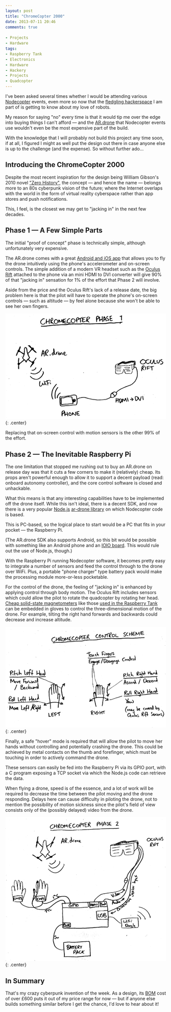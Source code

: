 ```yaml
---
layout: post
title: "ChromeCopter 2000"
date: 2013-07-11 20:46
comments: true

- Projects
- Hardware
tags:
- Raspberry Tank
- Electronics
- Hardware
- Hackery
- Projects
- Quadcopter
---
```


I've been asked several times whether I would be attending various [Nodecopter](http://nodecopter.com/) events, even more so now that the [fledgling hackerspace](http://bit.ly/constructorium) I am part of is getting to know about my love of robots.

My reason for saying "no" every time is that it would tip me over the edge into buying things I can't afford &mdash; and the [AR.drone](http://ardrone2.parrot.com/) that Nodecopter events use wouldn't even be the most expensive part of the build.

With the knowledge that I will probably not build this project any time soon, if at all, I figured I might as well put the design out there in case anyone else is up to the challenge (and the expense). So without further ado...

Introducing the ChromeCopter 2000
---------------------------------

Despite the most recent inspiration for the design being William Gibson's 2010 novel ["Zero History"](https://en.wikipedia.org/wiki/Zero_History), the concept &mdash; and hence the name &mdash; belongs more to an 80s cyberpunk vision of the future; where the Internet overlaps with the world in the form of virtual reality cyberspace rather than app stores and push notifications.

This, I feel, is the closest we may get to "jacking in" in the next few decades.

Phase 1 &mdash; A Few Simple Parts
----------------------------------

The initial "proof of concept" phase is technically simple, although unfortunately very expensive.

The AR.drone comes with a great [Android and iOS app](http://ardrone2.parrot.com/apps/) that allows you to fly the drone intuitively using the phone's accelerometer and on-screen controls. The simple addition of a modern VR headset such as the [Oculus Rift](http://www.oculusvr.com/) attached to the phone via an mini HDMI to DVI converter will give 90% of that "jacking in" sensation for 1% of the effort that Phase 2 will involve.

Aside from the price and the Oculus Rift's lack of a release date, the big problem here is that the pilot will have to operate the phone's on-screen controls &mdash; such as altitude &mdash; by feel alone because she won't be able to see her own fingers.

![Chromecopter Phase 1 diagram](/img/blog/2013/07/chromecopter-2.png){: .center}

Replacing that on-screen control with motion sensors is the other 99% of the effort.

Phase 2 &mdash; The Inevitable Raspberry Pi
-------------------------------------------

The one limitation that stopped me rushing out to buy an AR.drone on release day was that it cuts a few corners to make it (relatively) cheap. Its props aren't powerful enough to allow it to support a decent payload (read: onboard autonomy controller), and the core control software is closed and unhackable.

What this means is that any interesting capabilities have to be implemented off the drone itself. While this isn't ideal, there is a decent SDK, and now there is a very popular [Node.js](http://nodejs.org/) [ar-drone library](https://github.com/felixge/node-ar-drone) on which Nodecopter code is based.

This is PC-based, so the logical place to start would be a PC that fits in your pocket &mdash; the Raspberry Pi.

(The AR.drone SDK also supports Android, so this bit would be possible with something like an Android phone and an [IOIO board](https://www.sparkfun.com/products/10585). This would rule out the use of Node.js, though.)

With the Raspberry Pi running Nodecopter software, it becomes pretty easy to integrate a number of sensors and feed the control through to the drone over WiFi. Plus, a portable "phone charger" type battery pack would make the processing module more-or-less pocketable.

For the control of the drone, the feeling of "jacking in" is enhanced by applying control through body motion. The Oculus Rift includes sensors which could allow the pilot to rotate the quadcopter by rotating her head. [Cheap solid-state magnetometers](http://www.robot-electronics.co.uk/htm/cmps10doc.htm) like those [used in the Raspberry Tank](http://raspberrytank.ianrenton.com/day-23-range-and-bearing/) can be embedded in gloves to control the three-dimensional motion of the drone. For example, tilting the right hand forwards and backwards could decrease and increase altitude.

![Chromecopter control scheme](/img/blog/2013/07/chromecopter-1.png){: .center}

Finally, a safe "hover" mode is required that will allow the pilot to move her hands without controlling and potentially crashing the drone. This could be achieved by metal contacts on the thumb and forefinger, which must be touching in order to actively command the drone.

These sensors can easily be fed into the Raspberry Pi via its GPIO port, with a C program exposing a TCP socket via which the Node.js code can retrieve the data.

When flying a drone, speed is of the essence, and a lot of work will be required to decrease the time between the pilot moving and the drone responding. Delays here can cause difficulty in piloting the drone, not to mention the possibility of motion sickness since the pilot's field of view consists only of the (possibly delayed) video from the drone.

![Chromecopter Phase 2 diagram](/img/blog/2013/07/chromecopter-3.png){: .center}

In Summary
----------

That's my crazy cyberpunk invention of the week. As a design, its [BOM](https://en.wikipedia.org/wiki/Bill_of_materials) cost of over £600 puts it out of my price range for now &mdash; but if anyone else builds something similar before I get the chance, I'd love to hear about it!
